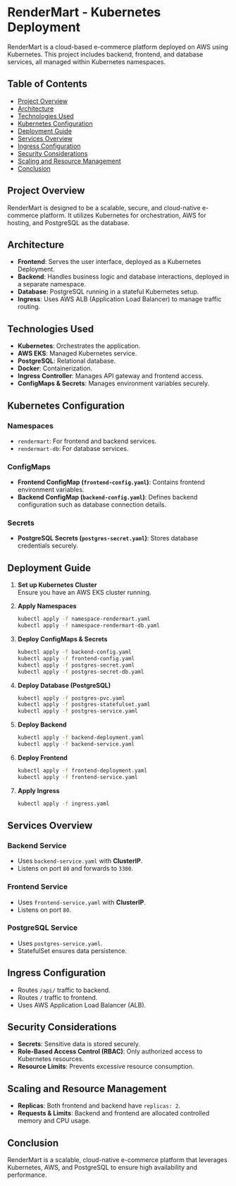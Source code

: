 # RenderMart - Kubernetes Deployment

RenderMart is a cloud-based e-commerce platform deployed on AWS using Kubernetes. This project includes backend, frontend, and database services, all managed within Kubernetes namespaces.

## Table of Contents

- [Project Overview](#project-overview)
- [Architecture](#architecture)
- [Technologies Used](#technologies-used)
- [Kubernetes Configuration](#kubernetes-configuration)
- [Deployment Guide](#deployment-guide)
- [Services Overview](#services-overview)
- [Ingress Configuration](#ingress-configuration)
- [Security Considerations](#security-considerations)
- [Scaling and Resource Management](#scaling-and-resource-management)
- [Conclusion](#conclusion)

## Project Overview

RenderMart is designed to be a scalable, secure, and cloud-native e-commerce platform. It utilizes Kubernetes for orchestration, AWS for hosting, and PostgreSQL as the database.

## Architecture

- **Frontend**: Serves the user interface, deployed as a Kubernetes Deployment.
- **Backend**: Handles business logic and database interactions, deployed in a separate namespace.
- **Database**: PostgreSQL running in a stateful Kubernetes setup.
- **Ingress**: Uses AWS ALB (Application Load Balancer) to manage traffic routing.

## Technologies Used

- **Kubernetes**: Orchestrates the application.
- **AWS EKS**: Managed Kubernetes service.
- **PostgreSQL**: Relational database.
- **Docker**: Containerization.
- **Ingress Controller**: Manages API gateway and frontend access.
- **ConfigMaps & Secrets**: Manages environment variables securely.

## Kubernetes Configuration

### Namespaces

- `rendermart`: For frontend and backend services.
- `rendermart-db`: For database services.

### ConfigMaps

- **Frontend ConfigMap (`frontend-config.yaml`)**: Contains frontend environment variables.
- **Backend ConfigMap (`backend-config.yaml`)**: Defines backend configuration such as database connection details.

### Secrets

- **PostgreSQL Secrets (`postgres-secret.yaml`)**: Stores database credentials securely.

## Deployment Guide

1. **Set up Kubernetes Cluster**  
   Ensure you have an AWS EKS cluster running.

2. **Apply Namespaces**  
   ```bash
   kubectl apply -f namespace-rendermart.yaml
   kubectl apply -f namespace-rendermart-db.yaml
   ```

3. **Deploy ConfigMaps & Secrets**  
   ```bash
   kubectl apply -f backend-config.yaml
   kubectl apply -f frontend-config.yaml
   kubectl apply -f postgres-secret.yaml
   kubectl apply -f postgres-secret-db.yaml
   ```

4. **Deploy Database (PostgreSQL)**  
   ```bash
   kubectl apply -f postgres-pvc.yaml
   kubectl apply -f postgres-statefulset.yaml
   kubectl apply -f postgres-service.yaml
   ```

5. **Deploy Backend**  
   ```bash
   kubectl apply -f backend-deployment.yaml
   kubectl apply -f backend-service.yaml
   ```

6. **Deploy Frontend**  
   ```bash
   kubectl apply -f frontend-deployment.yaml
   kubectl apply -f frontend-service.yaml
   ```

7. **Apply Ingress**  
   ```bash
   kubectl apply -f ingress.yaml
   ```

## Services Overview

### Backend Service

- Uses `backend-service.yaml` with **ClusterIP**.
- Listens on port `80` and forwards to `3300`.

### Frontend Service

- Uses `frontend-service.yaml` with **ClusterIP**.
- Listens on port `80`.

### PostgreSQL Service

- Uses `postgres-service.yaml`.
- StatefulSet ensures data persistence.

## Ingress Configuration

- Routes `/api/` traffic to backend.
- Routes `/` traffic to frontend.
- Uses AWS Application Load Balancer (ALB).

## Security Considerations

- **Secrets**: Sensitive data is stored securely.
- **Role-Based Access Control (RBAC)**: Only authorized access to Kubernetes resources.
- **Resource Limits**: Prevents excessive resource consumption.

## Scaling and Resource Management

- **Replicas**: Both frontend and backend have `replicas: 2`.
- **Requests & Limits**: Backend and frontend are allocated controlled memory and CPU usage.

## Conclusion

RenderMart is a scalable, cloud-native e-commerce platform that leverages Kubernetes, AWS, and PostgreSQL to ensure high availability and performance.

